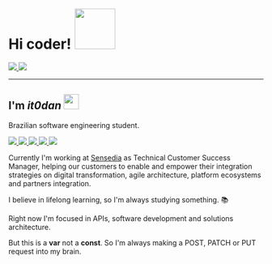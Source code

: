 # Hi coder! <img src="https://media.tenor.com/Yzeh4Z4UQuAAAAAC/viciadoemcodar.gif" width="80" />

<div>
  <a href="https://github.com/it0dan" target="blank">
    <img src="https://komarev.com/ghpvc/?username=it0dan&label=Views&color=3f1a91&style=plastic" target="blank">
  </a>
  
  <a href="https://github.com/it0dan" target="blank">
    <img src="https://img.shields.io/github/followers/it0dan?label=follow&style=social" target="blank">
  </a>
</div>
  
--------------

## I'm *it0dan* <img src="https://github.com/TheDudeThatCode/TheDudeThatCode/blob/master/Assets/headbang.gif" width="30">

Brazilian software engineering student.

<div>
  <a href="https://www.linkedin.com/in/itdaniloamaral" target="blank">
    <img src="https://img.shields.io/badge/LinkedIn-0077B5?style=for-the-badge&logo=linkedin&logoColor=white" target="blank">
  </a>
  
   <a href="https://medium.com/@D.aN" target="blank">
    <img src="https://img.shields.io/badge/Medium-12100E?style=for-the-badge&logo=medium&logoColor=white" target="blank">
  </a>
  
   <a href="https://open.spotify.com/user/qvlig3ixandn9kb3sf9dsv7qj?si=e23521c203fd44ca" target="blank">
    <img src="https://img.shields.io/badge/Spotify-1ED760?&style=for-the-badge&logo=spotify&logoColor=white" target="blank">
  </a>
  
   <a href="">
    <img src="https://img.shields.io/badge/Twitch-9146FF?style=for-the-badge&logo=twitch&logoColor=white" target="blank">
  </a>
  
   <a href="https://www.youtube.com/channel/UCK3P0cgY_32wdRN4Xw1Fn5w" target="blank">
    <img src="https://img.shields.io/badge/YouTube-FF0000?style=for-the-badge&logo=youtube&logoColor=white" target="blank">
  </a>
</div>

Currently I'm working at [Sensedia](https://sensedia.com/) as Technical Customer Success Manager, helping our customers to enable and empower their integration strategies on digital transformation, agile architecture, platform ecosystems and partners integration.

I believe in lifelong learning, so I'm always studying something. 📚

Right now I'm focused in APIs, software development and solutions architecture.

But this is a **var** not a **const**. So I'm always making a POST, PATCH or PUT request into my brain.

<!---
it0dan/it0dan is a ✨ special ✨ repository because its `README.md` (this file) appears on your GitHub profile.
You can click the Preview link to take a look at your changes.
--->
